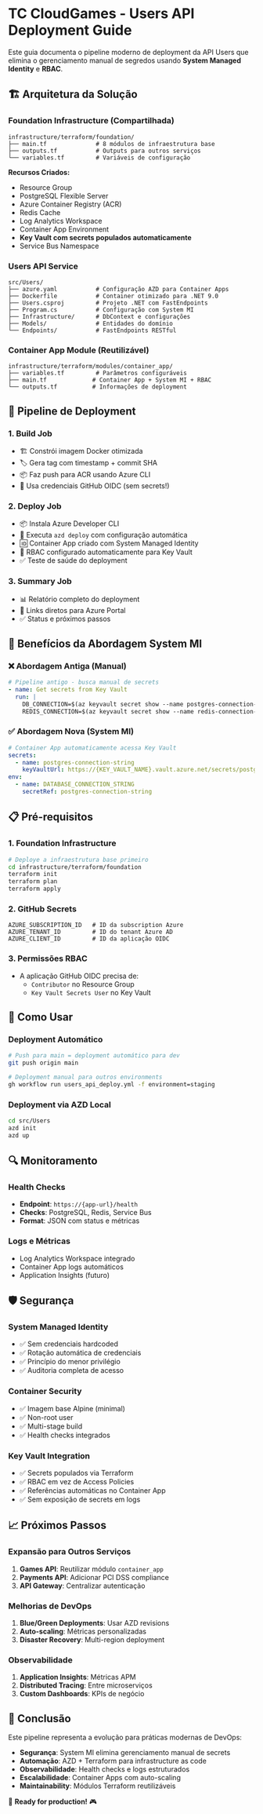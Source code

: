 # TC CloudGames - Users API Deployment Guide

Este guia documenta o pipeline moderno de deployment da API Users que elimina o gerenciamento manual de segredos usando **System Managed Identity** e **RBAC**.

## 🏗️ Arquitetura da Solução

### Foundation Infrastructure (Compartilhada)
```
infrastructure/terraform/foundation/
├── main.tf              # 8 módulos de infraestrutura base
├── outputs.tf           # Outputs para outros serviços
└── variables.tf         # Variáveis de configuração
```

**Recursos Criados:**
- Resource Group
- PostgreSQL Flexible Server
- Azure Container Registry (ACR)
- Redis Cache
- Log Analytics Workspace
- Container App Environment
- **Key Vault com secrets populados automaticamente**
- Service Bus Namespace

### Users API Service
```
src/Users/
├── azure.yaml           # Configuração AZD para Container Apps
├── Dockerfile           # Container otimizado para .NET 9.0
├── Users.csproj         # Projeto .NET com FastEndpoints
├── Program.cs           # Configuração com System MI
├── Infrastructure/      # DbContext e configurações
├── Models/              # Entidades do domínio
└── Endpoints/           # FastEndpoints RESTful
```

### Container App Module (Reutilizável)
```
infrastructure/terraform/modules/container_app/
├── variables.tf         # Parâmetros configuráveis
├── main.tf             # Container App + System MI + RBAC
└── outputs.tf          # Informações de deployment
```

## 🚀 Pipeline de Deployment

### 1. Build Job
- 🏗️ Constrói imagem Docker otimizada
- 🏷️ Gera tag com timestamp + commit SHA
- 📦 Faz push para ACR usando Azure CLI
- 🔐 Usa credenciais GitHub OIDC (sem secrets!)

### 2. Deploy Job  
- 📦 Instala Azure Developer CLI
- 🚀 Executa `azd deploy` com configuração automática
- 🆔 Container App criado com System Managed Identity
- 🔐 RBAC configurado automaticamente para Key Vault
- ✅ Teste de saúde do deployment

### 3. Summary Job
- 📊 Relatório completo do deployment
- 🔗 Links diretos para Azure Portal
- ✅ Status e próximos passos

## 🔑 Benefícios da Abordagem System MI

### ❌ Abordagem Antiga (Manual)
```yaml
# Pipeline antigo - busca manual de secrets
- name: Get secrets from Key Vault
  run: |
    DB_CONNECTION=$(az keyvault secret show --name postgres-connection-string --vault-name $KV_NAME --query value -o tsv)
    REDIS_CONNECTION=$(az keyvault secret show --name redis-connection-string --vault-name $KV_NAME --query value -o tsv)
```

### ✅ Abordagem Nova (System MI)
```yaml
# Container App automaticamente acessa Key Vault
secrets:
  - name: postgres-connection-string
    keyVaultUrl: https://{KEY_VAULT_NAME}.vault.azure.net/secrets/postgres-connection-string
env:
  - name: DATABASE_CONNECTION_STRING
    secretRef: postgres-connection-string
```

## 📋 Pré-requisitos

### 1. Foundation Infrastructure
```bash
# Deploye a infraestrutura base primeiro
cd infrastructure/terraform/foundation
terraform init
terraform plan
terraform apply
```

### 2. GitHub Secrets
```
AZURE_SUBSCRIPTION_ID   # ID da subscription Azure
AZURE_TENANT_ID         # ID do tenant Azure AD
AZURE_CLIENT_ID         # ID da aplicação OIDC
```

### 3. Permissões RBAC
- A aplicação GitHub OIDC precisa de:
  - `Contributor` no Resource Group
  - `Key Vault Secrets User` no Key Vault

## 🚀 Como Usar

### Deployment Automático
```bash
# Push para main = deployment automático para dev
git push origin main

# Deployment manual para outros environments
gh workflow run users_api_deploy.yml -f environment=staging
```

### Deployment via AZD Local
```bash
cd src/Users
azd init
azd up
```

## 🔍 Monitoramento

### Health Checks
- **Endpoint**: `https://{app-url}/health`
- **Checks**: PostgreSQL, Redis, Service Bus
- **Format**: JSON com status e métricas

### Logs e Métricas
- Log Analytics Workspace integrado
- Container App logs automáticos
- Application Insights (futuro)

## 🛡️ Segurança

### System Managed Identity
- ✅ Sem credenciais hardcoded
- ✅ Rotação automática de credenciais
- ✅ Princípio do menor privilégio
- ✅ Auditoria completa de acesso

### Container Security
- ✅ Imagem base Alpine (minimal)
- ✅ Non-root user
- ✅ Multi-stage build
- ✅ Health checks integrados

### Key Vault Integration
- ✅ Secrets populados via Terraform
- ✅ RBAC em vez de Access Policies
- ✅ Referências automáticas no Container App
- ✅ Sem exposição de secrets em logs

## 📈 Próximos Passos

### Expansão para Outros Serviços
1. **Games API**: Reutilizar módulo `container_app`
2. **Payments API**: Adicionar PCI DSS compliance
3. **API Gateway**: Centralizar autenticação

### Melhorias de DevOps
1. **Blue/Green Deployments**: Usar AZD revisions
2. **Auto-scaling**: Métricas personalizadas
3. **Disaster Recovery**: Multi-region deployment

### Observabilidade
1. **Application Insights**: Métricas APM
2. **Distributed Tracing**: Entre microserviços
3. **Custom Dashboards**: KPIs de negócio

## 🎯 Conclusão

Este pipeline representa a evolução para práticas modernas de DevOps:

- **Segurança**: System MI elimina gerenciamento manual de secrets
- **Automação**: AZD + Terraform para infrastructure as code
- **Observabilidade**: Health checks e logs estruturados
- **Escalabilidade**: Container Apps com auto-scaling
- **Maintainability**: Módulos Terraform reutilizáveis

🚀 **Ready for production!** 🎮
